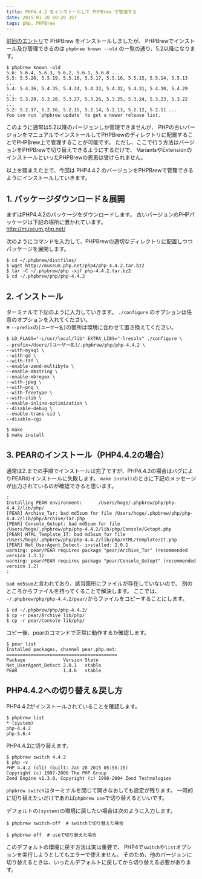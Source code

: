 ```yaml
---
title: PHP4.4.2 をインストールして PHPBrew で管理する
date: 2015-01-28 00:20 JST
tags: php, PHPBrew
---
```


[前回のエントリ](/blog/2015/01/27/install-phpbrew/)で PHPBrew をインストールしましたが、
PHPBrewでインストール及び管理できるのは `phpbrew known --old` の一覧の通り、5.2以降になります。

```
$ phpbrew known -old
5.6: 5.6.4, 5.6.3, 5.6.2, 5.6.1, 5.6.0 ...
5.5: 5.5.20, 5.5.19, 5.5.18, 5.5.17, 5.5.16, 5.5.15, 5.5.14, 5.5.13 ...
5.4: 5.4.36, 5.4.35, 5.4.34, 5.4.33, 5.4.32, 5.4.31, 5.4.30, 5.4.29 ...
5.3: 5.3.29, 5.3.28, 5.3.27, 5.3.26, 5.3.25, 5.3.24, 5.3.23, 5.3.22 ...
5.2: 5.2.17, 5.2.16, 5.2.15, 5.2.14, 5.2.13, 5.2.12, 5.2.11 ...
You can run `phpbrew update` to get a newer release list.
```

このように通常は5.2以降のバージョンしか管理できませんが、
PHPの古いバージョンをマニュアルでインストールしてPHPBrewのディレクトリに配置することでPHPBrew上で管理することが可能です。
ただし、ここで行う方法はバージョンをPHPBrewで切り替えできるようにするだけで、
VariantsやExtensionのインストールといったPHPBrewの恩恵は受けられません。

以上を踏まえた上で、今回は PHP4.4.2 のバージョンをPHPBrewで管理できるようにインストールしていきます。

## 1. パッケージダウンロード＆展開

まずはPHP4.4.2のパッケージをダウンロードします。
古いバージョンのPHPパッケージは下記の場所に置かれています。  
http://museum.php.net/

次のようにコマンドを入力して、PHPBrewの適切なディレクトリに配置しつつパッケージを展開します。

```
$ cd ~/.phpbrew/distfiles/
$ wget http://museum.php.net/php4/php-4.4.2.tar.bz2
$ tar -C ~/.phpbrew/php -xjf php-4.4.2.tar.bz2
$ cd ~/.phpbrew/php/php-4.4.2
```

## 2. インストール

ターミナルで下記のように入力していきます。
`./configure` のオプションは任意のオプションを入れてください。  
※ `--prefix`の`[ユーザー名]`の箇所は環境に合わせて置き換えてください。

```
$ LD_FLAGS="-L/usr/local/lib" EXTRA_LIBS="-lresolv" ./configure \
--prefix=/Users/[ユーザー名]/.phpbrew/php/php-4.4.2 \
--with-mysql \
--with-gd \
--with-ttf \
--enable-zend-multibyte \
--enable-mbstring \
--enable-mbregex \
--with-jpeg \
--with-png \
--with-freetype \
--with-zlib \
--enable-inline-optimization \
--disable-debug \
--enable-trans-sid \
--disable-cgi

$ make
$ make install
```

## 3. PEARのインストール（PHP4.4.2の場合）

通常は2.までの手順でインストールは完了ですが、PHP4.4.2の場合はバグによりPEARのインストールに失敗します。
`make install`のときに下記のメッセージが出力されているのが確認できると思います。

```
:
Installing PEAR environment:      /Users/hoge/.phpbrew/php/php-4.4.2/lib/php/
[PEAR] Archive_Tar: bad md5sum for file /Users/hoge/.phpbrew/php/php-4.4.2/lib/php/Archive/Tar.php
[PEAR] Console_Getopt: bad md5sum for file /Users/hoge/.phpbrew/php/php-4.4.2/lib/php/Console/Getopt.php
[PEAR] HTML_Template_IT: bad md5sum for file /Users/hoge/.phpbrew/php/php-4.4.2/lib/php/HTML/Template/IT.php
[PEAR] Net_UserAgent_Detect- installed: 2.0.1
warning: pear/PEAR requires package "pear/Archive_Tar" (recommended version 1.3.1)
warning: pear/PEAR requires package "pear/Console_Getopt" (recommended version 1.2)
:
```

`bad md5sum`と言われており、該当箇所にファイルが存在していないので、
別のところからファイルを持ってくることで解決します。
ここでは、 `~/.phpbrew/php/php-4.4.2/pear/`からファイルをコピーすることにします。

```
$ cd ~/.phpbrew/php/php-4.4.2/
$ cp -r pear/Archive lib/php/
$ cp -r pear/Console lib/php/
```

コピー後、pearのコマンドで正常に動作するか確認します。

```
$ pear list
Installed packages, channel pear.php.net:
=========================================
Package              Version State
Net_UserAgent_Detect 2.0.1   stable
PEAR                 1.4.6   stable
```

## PHP4.4.2への切り替え＆戻し方

PHP4.4.2がインストールされていることを確認します。

```
$ phpbrew list
* (system)
php-4.4.2
php-5.6.4
```

PHP4.4.2に切り替えます。  

```
$ phpbrew switch 4.4.2
$ php -v
PHP 4.4.2 (cli) (built: Jan 28 2015 05:55:15)
Copyright (c) 1997-2006 The PHP Group
Zend Engine v1.3.0, Copyright (c) 1998-2004 Zend Technologies
```

`phpbrew switch`はターミナルを閉じて開きなおしても設定が残ります。
一時的に切り替えたいだけであれば`phpbrew use`で切り替えるといいです。

デフォルトの`(system)`の環境に戻したい場合は次のように入力します。

```
$ phpbrew switch-off  # switchで切り替えた場合
```

```
$ phpbrew off  # useで切り替えた場合
```

このデフォルトの環境に戻す方法は実は重要で、
PHP4で`switch`や`list`オプションを実行しようとしてもエラーで使えません。
そのため、他のバージョンに切り替えるときは、いったんデフォルトに戻してから切り替える必要があります。
